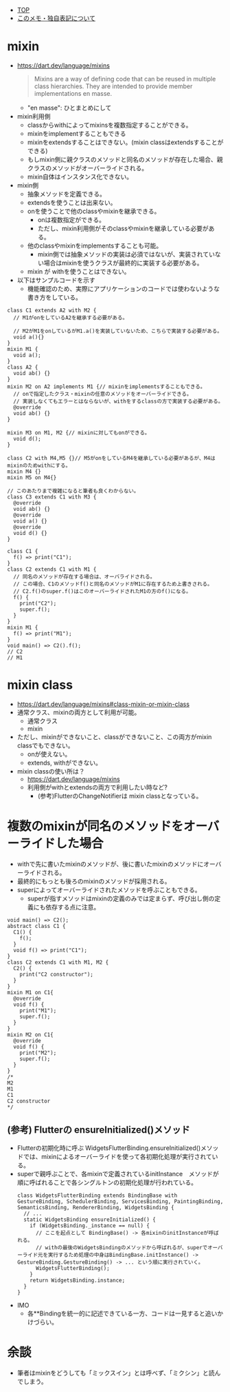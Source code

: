 - [TOP](./README.md)
- [このメモ・独自表記について](../README.md)



# mixin
* https://dart.dev/language/mixins
  > Mixins are a way of defining code that can be reused in multiple class hierarchies. They are intended to provide member implementations en masse.
    * "en masse": ひとまとめにして
* mixin利用側
  * classからwithによってmixinsを複数指定することができる。
  * mixinをimplementすることもできる
  * mixinをextendsすることはできない。(mixin classはextendsすることができる)
  * もしmixin側に親クラスのメソッドと同名のメソッドが存在した場合、親クラスのメソッドがオーバーライドされる。
  * mixin自体はインスタンス化できない。
* mixin側
  * 抽象メソッドを定義できる。
  * extendsを使うことは出来ない。
  * onを使うことで他のclassやmixinを継承できる。
    * onは複数指定ができる。
    * ただし、mixin利用側がそのclassやmixinを継承している必要がある。
  * 他のclassやmixinをimplementsすることも可能。
    * mixin側では抽象メソッドの実装は必須ではないが、実装されていない場合はmixinを使うクラスが最終的に実装する必要がある。
  * mixin が withを使うことはできない。
* 以下はサンプルコードを示す
  * 機能確認のため、実際にアプリケーションのコードでは使わないような書き方をしている。
```
class C1 extends A2 with M2 {
  // M1がonをしているA2を継承する必要がある。
  
  // M2がM1をonしているがM1.a()を実装していないため、こちらで実装する必要がある。
  void a(){}
}
mixin M1 {
  void a(); 
}
class A2 {
  void ab() {}
}
mixin M2 on A2 implements M1 {// mixinをimplementsすることもできる。
  // onで指定したクラス・mixinの任意のメソッドをオーバーライドできる。
  // 実装しなくてもエラーとはならないが、withをするclassの方で実装する必要がある。
  @override
  void ab() {}
}

mixin M3 on M1, M2 {// mixinに対してもonができる。
  void d();
}

class C2 with M4,M5 {}// M5がonをしているM4を継承している必要があるが、M4はmixinのためwithにする。
mixin M4 {}
mixin M5 on M4{}

// このあたりまで複雑になると筆者も良くわからない。
class C3 extends C1 with M3 {
  @override
  void ab() {}
  @override
  void a() {}
  @override
  void d() {}
}
```

```
class C1 {
  f() => print("C1");
}
class C2 extends C1 with M1 {
  // 同名のメソッドが存在する場合は、オーバライドされる。
  // この場合、C1のメソッドf()と同名のメソッドがM1に存在するため上書きされる。
  // C2.f()のsuper.f()はこのオーバーライドされたM1の方のf()になる。
  f() { 
    print("C2");
    super.f();
  }
}
mixin M1 {
  f() => print("M1");
}
void main() => C2().f();
// C2
// M1
```

# mixin class
* https://dart.dev/language/mixins#class-mixin-or-mixin-class
* 通常クラス、mixinの両方として利用が可能。
  * 通常クラス
  * mixin
* ただし、mixinができないこと、classができないこと、この両方がmixin classでもできない。
  * onが使えない。
  * extends, withができない。
* mixin classの使い所は？
  * https://dart.dev/language/mixins
  * 利用側がwithとextendsの両方で利用したい時など?
    * (参考)FlutterのChangeNotifierは mixin classとなっている。

# 複数のmixinが同名のメソッドをオーバーライドした場合
* withで先に書いたmixinのメソッドが、後に書いたmixinのメソッドにオーバーライドされる。
* 最終的にもっとも後ろのmixinのメソッドが採用される。
* superによってオーバーライドされたメソッドを呼ぶこともできる。
  * superが指すメソッドはmixinの定義のみでは定まらず、呼び出し側の定義にも依存する点に注意。
```
void main() => C2();
abstract class C1 {
  C1() {
    f();
  }
  void f() => print("C1");
}
class C2 extends C1 with M1, M2 {
  C2() {
    print("C2 constructor");
  }
}
mixin M1 on C1{
  @override
  void f() {
    print("M1");
    super.f();
  }
}
mixin M2 on C1{
  @override
  void f() {
    print("M2");
    super.f();
  }
}
/*
M2
M1
C1
C2 constructor
*/
```
## (参考)  Flutterの ensureInitialized()メソッド
* Flutterの初期化時に呼ぶ WidgetsFlutterBinding.ensureInitialized()メソッドでは、mixinによるオーバーライドを使って各初期化処理が実行されている。
* superで親呼ぶことで、各mixinで定義されているinitInstance　メソッドが順に呼ばれることで各シングルトンの初期化処理が行われている。
  ```
  class WidgetsFlutterBinding extends BindingBase with GestureBinding, SchedulerBinding, ServicesBinding, PaintingBinding, SemanticsBinding, RendererBinding, WidgetsBinding {
    // ...
    static WidgetsBinding ensureInitialized() {
      if (WidgetsBinding._instance == null) {
        // ここを起点として BindingBase() -> 各mixinのinitInstanceが呼ばれる。
        // withの最後のWidgetsBindingのメソッドから呼ばれるが、superでオーバーライド元を実行するため処理の中身はBindingBase.initInstance() -> GestureBinding.GestureBinding() -> ... という順に実行されていく。
        WidgetsFlutterBinding();
      }
      return WidgetsBinding.instance;
    }
  }
  ```
* IMO
  * 各**Bindingを統一的に記述できている一方、コードは一見すると追いかけづらい。

# 余談
* 筆者はmixinをどうしても「ミックスイン」とは呼べず、「ミクシン」と読んでしまう。